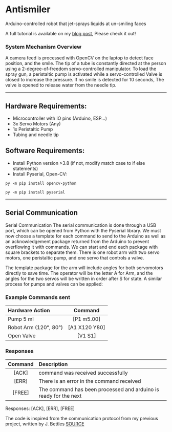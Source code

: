 # Antismiler
 Arduino-controlled robot that jet-sprays liquids at un-smiling faces

A full tutorial is available on my [blog post](https://medium.com/@idanmalka2001/smile-detection-water-gun-antismiler-destroyer-293840b6b134), Please check it out!

### System Mechanism Overview
A camera feed is processed with OpenCV on the laptop to detect face position, and the smile. The tip of a tube is constantly directed at the person using a 2-degree-of-freedom servo-controlled manipulator. To load the spray gun, a peristaltic pump is activated while a servo-controlled Valve is closed to increase the pressure. If no smile is detected for 10 seconds, The valve is opened to release water from the needle tip.

--- 

## Hardware Requirements:
- Microcontroller with IO pins (Arduino, ESP...)
- 3x Servo Motors (Any)
- 1x Peristaltic Pump
- Tubing and needle tip

## Software Requirements:
- Install Python version >3.8
(if not, modify match case to if else statements)
- Install Pyserial, Open-CV:

`py -m pip install opencv-python`

`py -m pip install pyserial`

---

## Serial Communication
Serial Communication
The serial communication is done through a USB port, which can be opened from Python with the Pyserial library. We must now choose a template for each command to send to the Arduino as well as an acknowledgement package returned from the Arduino to prevent overflowing it with commands. We can start and end each package with square brackets to separate them. There is one robot arm with two servo motors, one peristaltic pump, and one servo that controls a valve.

The template package for the arm will include angles for both servomotors directly to save time. The operator will be the letter A for Arm, and the angles for the two servos will be written in order after S for state. A similar process for pumps and valves can be applied:


### Example Commands sent
| Hardware Action    | Command       | 
|:------------------|:-------------:|
| Pump 5 ml     | [P1 m5.00] | 
| Robot Arm (120°, 80°)   | [A1 X120 Y80]  | 
| Open Valve | [V1 S1]   | 

### Responses
| Command   | Description       | 
|:------------------:|:-------------|
| [ACK]  | command was received successfully | 
| [ERR] | There is an error in the command received | 
| [FREE] | The command has been processed and arduino is ready for the next  | 

Responses: [ACK], [ERR], [FREE]

The code is inspired from the communication protocol from my previous project, written by J. Bettles [SOURCE](https://github.com/UoM-team5/comms "Comms")

